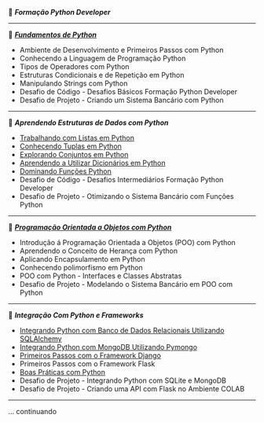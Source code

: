 
🐍 ***Formação Python Developer***

----

📃 [***Fundamentos de Python***](https://academiapme-my.sharepoint.com/personal/kawan_dio_me/_layouts/15/onedrive.aspx?ga=1&id=%2Fpersonal%2Fkawan%5Fdio%5Fme%2FDocuments%2FSlides%20dos%20Cursos%2FPython%20%2D%20M%C3%B3dulo%20I%20%2D%20Fundamentos)
- Ambiente de Desenvolvimento e Primeiros Passos com Python
- Conhecendo a Linguagem de Programação Python
- Tipos de Operadores com Python
- Estruturas Condicionais e de Repetição em Python
- Manipulando Strings com Python
- Desafio de Código - Desafios Básicos Formação Python Developer
- Desafio de Projeto - Criando um Sistema Bancário com Python

----

📃 ***Aprendendo Estruturas de Dados com Python***
- [Trabalhando com Listas em Python](https://academiapme-my.sharepoint.com/:p:/g/personal/nubia_dio_me/EVPXb3r8bPBEryfuvxp2uhABKXdIyWyufNXAjxQuOzabdQ?e=MDo5cY)
- [Conhecendo Tuplas em Python](https://academiapme-my.sharepoint.com/:p:/g/personal/nubia_dio_me/ER_pCeDKskRCvfnbSsQtZ7gBnX3Nk7I0_jotj52VPltL3Q?e=BOheig)
- [Explorando Conjuntos em Python](https://academiapme-my.sharepoint.com/:p:/g/personal/nubia_dio_me/EWxVjZ3N_-5OmGYkDrdEQkoB0NuroEV5wvMavMOA9-nI2Q?e=Nr7pE0)
- [Aprendendo a Utilizar Dicionários em Python](https://academiapme-my.sharepoint.com/:p:/g/personal/nubia_dio_me/EebIipXNLf9GsduivQenMpUBtoohPY2ITXh1HnkB0wa2dg?e=dOZp1h)
- [Dominando Funções Python](https://academiapme-my.sharepoint.com/:p:/g/personal/nubia_dio_me/EaMAaOx_Bq5JqkD9h-Ksh0kB6tFp8Uj38OIjOy-hALypeQ?e=DnarB4)
- Desafio de Código - Desafios Intermediários Formação Python Developer
- Desafio de Projeto - Otimizando o Sistema Bancário com Funções Python

----

📃 [***Programação Orientada a Objetos com Python***](https://github.com/digitalinnovationone/trilha-python-dio/tree/main/02%20-%20Programa%C3%A7%C3%A3o%20Orientada%20a%20Objetos)
- Introdução á Programação Orientada a Objetos (POO) com Python
- Aprendendo o Conceito de Herança com Python
- Aplicando Encapsulamento em Python
- Conhecendo polimorfismo em Python
- POO com Python - Interfaces e Classes Abstratas
- Desafio de Projeto - Modelando o Sistema Bancário em POO com Python

----

📃 ***Integração Com Python e Frameworks***
- [Integrando Python com Banco de Dados Relacionais Utilizando SQLAlchemy](https://academiapme-my.sharepoint.com/:p:/g/personal/mario_dio_me/EXWamdL-uUFNnU0yje-01H4BltWJxNGnXwntiu9EnSMszg?e=OQKxfe)
- [Integrando Python com MongoDB Utilizando Pymongo](https://academiapme-my.sharepoint.com/:p:/g/personal/renato_dio_me/EbheK5m2XxVIquxXdYVfizABgy0cIwiTjgb9UGybu_fEzw?e=GvGzQ5)
- [Primeiros Passos com o Framework Django](https://academiapme-my.sharepoint.com/:p:/g/personal/renato_dio_me/EdUJ-h0r2PVEgUeJ1mH-AskBc08BNFIlt_7P6Rx1A_swbw?e=97LqyS)
- Primeiros Passos com o Framework Flask
- [Boas Práticas com Python](https://academiapme-my.sharepoint.com/:p:/g/personal/renato_dio_me/EfkDZ072E_JDjEvMLb1x4xkBDV1UrwZPnQpPOy74zkT9XQ?e=pQe8VZ)
- Desafio de Projeto - Integrando Python com SQLite e MongoDB
- Desafio de Projeto - Criando uma API com Flask no Ambiente COLAB
----
... continuando
